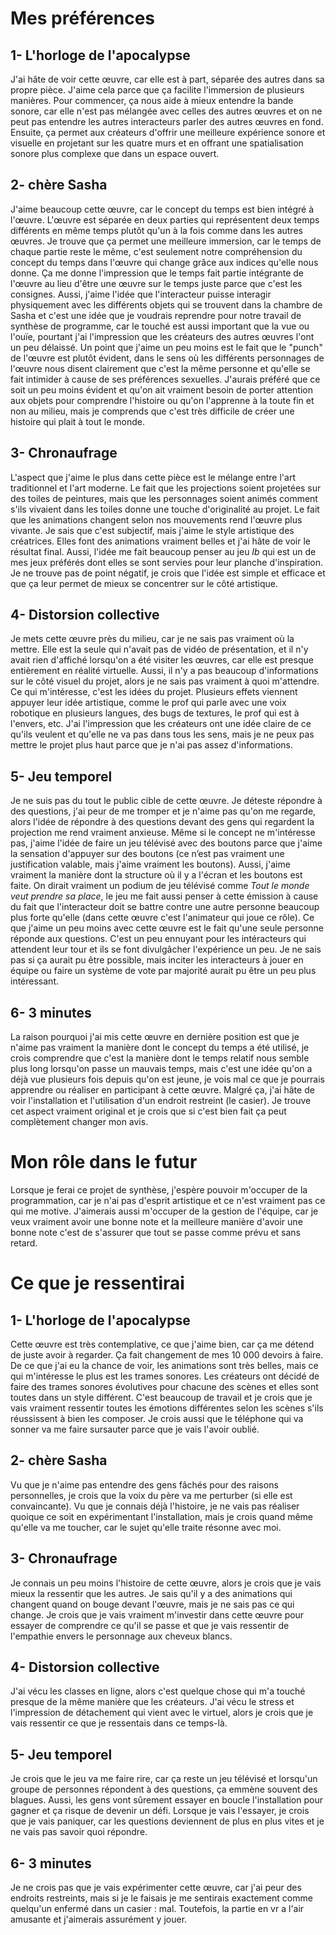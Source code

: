 
# Mes préférences

## 1- L'horloge de l'apocalypse
J'ai hâte de voir cette œuvre, car elle est à part, séparée des autres dans sa propre pièce. J'aime cela parce que ça facilite l'immersion de plusieurs manières. Pour commencer, ça nous aide à mieux entendre la bande sonore, car elle n'est pas mélangée avec celles des autres œuvres et on ne peut pas entendre les autres interacteurs parler des autres œuvres en fond. Ensuite, ça permet aux créateurs d'offrir une meilleure expérience sonore et visuelle en projetant sur les quatre murs et en offrant une spatialisation sonore plus complexe que dans un espace ouvert.

## 2- chère Sasha
J'aime beaucoup cette œuvre, car le concept du temps est bien intégré à l'œuvre. L'œuvre est séparée en deux parties qui représentent deux temps différents en même temps plutôt qu'un à la fois comme dans les autres œuvres. Je trouve que ça permet une meilleure immersion, car le temps de chaque partie reste le même, c'est seulement notre compréhension du  concept du temps dans l'œuvre qui change grâce aux indices qu'elle nous donne. Ça me donne l'impression que le temps fait partie intégrante de l'œuvre au lieu d'être une œuvre sur le temps juste parce que c'est les consignes. Aussi, j'aime l'idée que l'interacteur puisse interagir physiquement avec les différents objets qui se trouvent dans la chambre de Sasha et c'est une idée que je voudrais reprendre pour notre travail de synthèse de programme, car le touché est aussi important que la vue ou l'ouïe, pourtant j'ai l'impression que les créateurs des autres œuvres l'ont un peu délaissé. Un point que j'aime un peu moins est le fait que le "punch" de l'œuvre est plutôt évident, dans le sens où les différents personnages de l'œuvre nous disent clairement que c'est la même personne et qu'elle se fait intimider à cause de ses préférences sexuelles. J'aurais préféré que ce soit un peu moins évident et qu'on ait vraiment besoin de porter attention aux objets pour comprendre l'histoire ou qu'on l'apprenne à la toute fin et non au milieu, mais je comprends que c'est très difficile de créer une histoire qui plait à tout le monde.

## 3- Chronaufrage
L'aspect que j'aime le plus dans cette pièce est le mélange entre l'art traditionnel et l'art moderne. Le fait que les projections soient projetées sur des toiles de peintures, mais que les personnages soient animés comment s'ils vivaient dans les toiles donne une touche d'originalité au projet. Le fait que les animations changent selon nos mouvements rend l'œuvre plus vivante. Je sais que c'est subjectif, mais j'aime le style artistique des créatrices. Elles font des animations vraiment belles et j'ai hâte de voir le résultat final. Aussi, l'idée me fait beaucoup penser au jeu *Ib* qui est un de mes jeux préférés dont elles se sont servies pour leur planche d'inspiration. Je ne trouve pas de point négatif, je crois que l'idée est simple et efficace et que ça leur permet de mieux se concentrer sur le côté artistique.

## 4- Distorsion collective
Je mets cette œuvre près du milieu, car je ne sais pas vraiment où la mettre. Elle est la seule qui n'avait pas de vidéo de présentation, et il n'y avait rien d'affiché lorsqu'on a été visiter les œuvres, car elle est presque entièrement en réalité virtuelle. Aussi, il n'y a pas beaucoup d'informations sur le côté visuel du projet, alors je ne sais pas vraiment à quoi m'attendre. Ce qui m'intéresse, c'est les idées du projet. Plusieurs effets viennent appuyer leur idée artistique, comme le prof qui parle avec une voix robotique en plusieurs langues, des bugs de textures, le prof qui est à l'envers, etc. J'ai l'impression que les créateurs ont une idée claire de ce qu'ils veulent et qu'elle ne va pas dans tous les sens, mais je ne peux pas mettre le projet plus haut parce que je n'ai pas assez d'informations.

## 5- Jeu temporel 
Je ne suis pas du tout le public cible de cette œuvre. Je déteste répondre à des questions, j'ai peur de me tromper et je n'aime pas qu'on me regarde, alors l'idée de répondre à des questions devant des gens qui regardent la projection me rend vraiment anxieuse. Même si le concept ne m'intéresse pas, j'aime l'idée de faire un jeu télévisé avec des boutons parce que j'aime la sensation d'appuyer sur des boutons (ce n’est pas vraiment une justification valable, mais j'aime vraiment les boutons). Aussi, j'aime vraiment la manière dont la structure où il y a l'écran et les boutons est faite. On dirait vraiment un podium de jeu télévisé comme *Tout le monde veut prendre sa place*, le jeu me fait aussi penser à cette émission à cause du fait que l'interacteur doit se battre contre une autre personne beaucoup plus forte qu'elle (dans cette œuvre c'est l'animateur qui joue ce rôle). Ce que j'aime un peu moins avec cette œuvre est le fait qu'une seule personne réponde aux questions. C'est un peu ennuyant pour les intéracteurs qui attendent leur tour et ils se font divulgâcher l'expérience un peu. Je ne sais pas si ça aurait pu être possible, mais inciter les interacteurs à jouer en équipe ou faire un système de vote par majorité aurait pu être un peu plus intéressant.

## 6- 3 minutes
La raison pourquoi j'ai mis cette œuvre en dernière position est que je n'aime pas vraiment la manière dont le concept du temps a été utilisé, je crois comprendre que c'est la manière dont le temps relatif nous semble plus long lorsqu'on passe un mauvais temps, mais c'est une idée qu'on a déjà vue plusieurs fois depuis qu'on est jeune, je vois mal ce que je pourrais apprendre ou réaliser en participant à cette œuvre. Malgré ça, j'ai hâte de voir l'installation et l'utilisation d'un endroit restreint (le casier). Je trouve cet aspect vraiment original et je crois que si c'est bien fait ça peut complètement changer mon avis.

# Mon rôle dans le futur
Lorsque je ferai ce projet de synthèse, j'espère pouvoir m'occuper de la programmation, car je n'ai pas d'esprit artistique et ce n'est vraiment pas ce qui me motive. J'aimerais aussi m'occuper de la gestion de l'équipe, car je veux vraiment avoir une bonne note et la meilleure manière d'avoir une bonne note c'est de s'assurer que tout se passe comme prévu et sans retard.


# Ce que je ressentirai
## 1- L'horloge de l'apocalypse
Cette œuvre est très contemplative, ce que j'aime bien, car ça me détend de juste avoir à regarder. Ça fait changement de mes 10 000 devoirs à faire. De ce que j'ai eu la chance de voir, les animations sont très belles, mais ce qui m'intéresse le plus est les trames sonores. Les créateurs ont décidé de faire des trames sonores évolutives pour chacune des scènes et elles sont toutes dans un style différent. C'est beaucoup de travail et je crois que je vais vraiment ressentir toutes les émotions différentes selon les scènes s'ils réussissent à bien les composer. Je crois aussi que le téléphone qui va sonner va me faire sursauter parce que je vais l'avoir oublié.

## 2- chère Sasha
Vu que je n'aime pas entendre des gens fâchés pour des raisons personnelles, je crois que la voix du père va me perturber (si elle est convaincante). Vu que je connais déjà l'histoire, je ne vais pas réaliser quoique ce soit en expérimentant l'installation, mais je crois quand même qu'elle va me toucher, car le sujet qu'elle traite résonne avec moi.

## 3- Chronaufrage
Je connais un peu moins l'histoire de cette œuvre, alors je crois que je vais mieux la ressentir que les autres. Je sais qu'il y a des animations qui changent quand on bouge devant l'œuvre, mais je ne sais pas ce qui change. Je crois que je vais vraiment m'investir dans cette œuvre pour essayer de comprendre ce qu'il se passe et que je vais ressentir de l'empathie envers le personnage aux cheveux blancs.

## 4- Distorsion collective
J'ai vécu les classes en ligne, alors c'est quelque chose qui m'a touché presque de la même manière que les créateurs. J'ai vécu le stress et l'impression de détachement qui vient avec le virtuel, alors je crois que je vais ressentir ce que je ressentais dans ce temps-là.

## 5- Jeu temporel 
Je crois que le jeu va me faire rire, car ça reste un jeu télévisé et lorsqu'un groupe de personnes répondent à des questions, ça emmène souvent des blagues. Aussi, les gens vont sûrement essayer en boucle l'installation pour gagner et ça risque de devenir un défi. Lorsque je vais l'essayer, je crois que je vais paniquer, car les questions deviennent de plus en plus vites et je ne vais pas savoir quoi répondre.

## 6- 3 minutes
Je ne crois pas que je vais expérimenter cette œuvre, car j'ai peur des endroits restreints, mais si je le faisais je me sentirais exactement comme quelqu'un enfermé dans un casier : mal. Toutefois, la partie en vr a l'air amusante et j'aimerais assurément y jouer.

